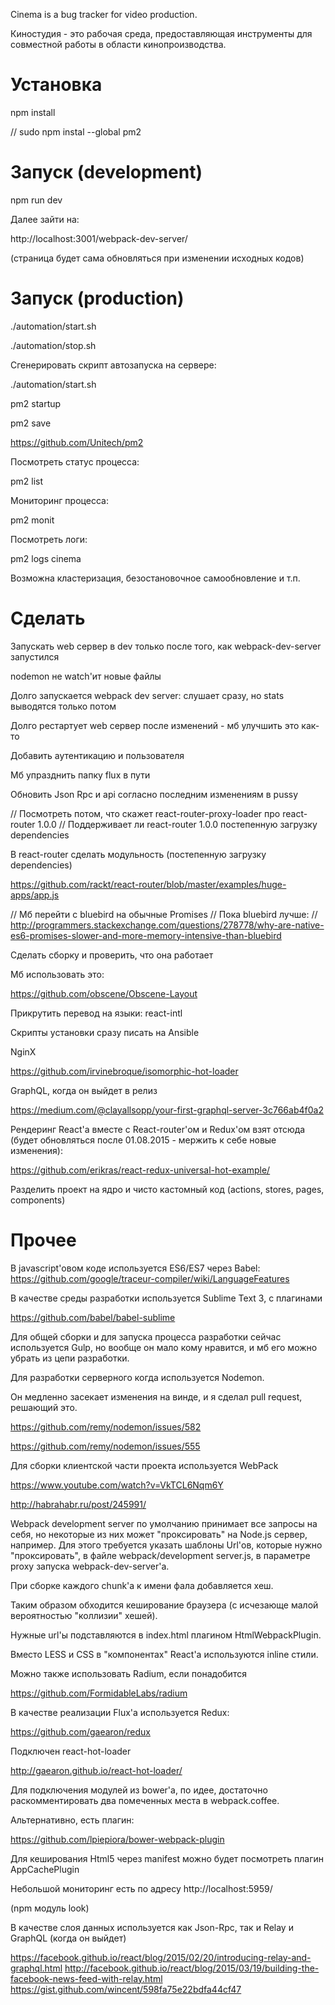 Cinema is a bug tracker for video production.

Киностудия - это рабочая среда, предоставляющая инструменты для совместной работы в области кинопроизводства.

Установка
==========

npm install

// sudo npm instal --global pm2

Запуск (development)
=====================

npm run dev

Далее зайти на:

http://localhost:3001/webpack-dev-server/

(страница будет сама обновляться при изменении исходных кодов)

Запуск (production)
====================

./automation/start.sh

./automation/stop.sh

Сгенерировать скрипт автозапуска на сервере:

./automation/start.sh

pm2 startup

pm2 save

https://github.com/Unitech/pm2

Посмотреть статус процесса: 

pm2 list

Мониторинг процесса: 

pm2 monit

Посмотреть логи:

pm2 logs cinema

Возможна кластеризация, безостановочное самообновление и т.п.

Сделать
====================

Запускать web сервер в dev только после того, как webpack-dev-server запустился

nodemon не watch'ит новые файлы

Долго запускается webpack dev server: слушает сразу, но stats выводятся только потом

Долго рестартует web сервер после изменений - мб улучшить это как-то

Добавить аутентикацию и пользователя

Мб упразднить папку flux в пути

Обновить Json Rpc и api согласно последним изменениям в pussy

// Посмотреть потом, что скажет react-router-proxy-loader про react-router 1.0.0
// Поддерживает ли react-router 1.0.0 постепенную загрузку dependencies

В react-router сделать модульность (постепенную загрузку dependencies)

https://github.com/rackt/react-router/blob/master/examples/huge-apps/app.js

// Мб перейти с bluebird на обычные Promises
// Пока bluebird лучше:
// http://programmers.stackexchange.com/questions/278778/why-are-native-es6-promises-slower-and-more-memory-intensive-than-bluebird

Сделать сборку и проверить, что она работает

Мб использовать это:

https://github.com/obscene/Obscene-Layout

Прикрутить перевод на языки: react-intl

Скрипты установки сразу писать на Ansible

NginX

https://github.com/irvinebroque/isomorphic-hot-loader

GraphQL, когда он выйдет в релиз

https://medium.com/@clayallsopp/your-first-graphql-server-3c766ab4f0a2


Рендеринг React'а вместе с React-router'ом и Redux'ом взят отсюда
(будет обновляться после 01.08.2015 - мержить к себе новые изменения):

https://github.com/erikras/react-redux-universal-hot-example/

Разделить проект на ядро и чисто кастомный код (actions, stores, pages, components)

Прочее
====================

В javascript'овом коде используется ES6/ES7 через Babel:
https://github.com/google/traceur-compiler/wiki/LanguageFeatures


В качестве среды разработки используется Sublime Text 3, с плагинами

https://github.com/babel/babel-sublime


Для общей сборки и для запуска процесса разработки сейчас используется Gulp, но вообще он мало кому нравится, и мб его можно убрать из цепи разработки.


Для разработки серверного когда используется Nodemon.

Он медленно засекает изменения на винде, и я сделал pull request, решающий это.

https://github.com/remy/nodemon/issues/582

https://github.com/remy/nodemon/issues/555


Для сборки клиентской части проекта используется WebPack

https://www.youtube.com/watch?v=VkTCL6Nqm6Y

http://habrahabr.ru/post/245991/


Webpack development server по умолчанию принимает все запросы на себя, 
но некоторые из них может "проксировать" на Node.js сервер, например.
Для этого требуется указать шаблоны Url'ов, которые нужно "проксировать",
в файле webpack/development server.js, в параметре proxy запуска webpack-dev-server'а.


При сборке каждого chunk'а к имени фала добавляется хеш.

Таким образом обходится кеширование браузера (с исчезающе малой вероятностью "коллизии" хешей).

Нужные url'ы подставляются в index.html плагином HtmlWebpackPlugin.


Вместо LESS и CSS в "компонентах" React'а используются inline стили.

Можно также использовать Radium, если понадобится

https://github.com/FormidableLabs/radium


В качестве реализации Flux'а используется Redux:

https://github.com/gaearon/redux


Подключен react-hot-loader

http://gaearon.github.io/react-hot-loader/


Для подключения модулей из bower'а, по идее, достаточно раскомментировать два помеченных места в webpack.coffee.

Альтернативно, есть плагин:

https://github.com/lpiepiora/bower-webpack-plugin


Для кеширования Html5 через manifest можно будет посмотреть плагин AppCachePlugin


Небольшой мониторинг есть по адресу http://localhost:5959/

(npm модуль look)


В качестве слоя данных используется как Json-Rpc, так и Relay и GraphQL (когда он выйдет)

https://facebook.github.io/react/blog/2015/02/20/introducing-relay-and-graphql.html
http://facebook.github.io/react/blog/2015/03/19/building-the-facebook-news-feed-with-relay.html
https://gist.github.com/wincent/598fa75e22bdfa44cf47